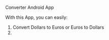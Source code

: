 
Converter Android App

With this App, you can easily:

1. Convert Dollars to Euros or Euros to Dollars
2. 
